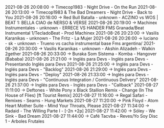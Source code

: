 2021-08-26 20:08:00 -> Timecop1983 - Night Drive - On the Run
2021-08-26 20:13:00 -> Timecop1983 & The Bad Dreamers - Night Drive - Back to You
2021-08-26 20:16:00 -> Red Bull Batalla - unknown - ACZINO vs WOS | BEAT 1: BELLA CIAO de NERSO & VERSE
2021-08-26 20:19:00 -> Machinex Instrumentales - unknown - ERRECE VS HANDER FMS Granada/Beat Instrumental 1/TecladoBeat - Prod Machinex
2021-08-26 20:23:00 -> Vasilis Karanikas - unknown - The Fritz - La Mujer
2021-08-26 20:26:00 -> luciano - sk - unknown - Trueno vs cacha instrumental base Fms argentina/
2021-08-26 20:30:00 -> Vasilis Karanikas - unknown - Akshin Alizadeh - Walkin 2gether
2021-08-26 20:33:00 -> Buraka Som Sistema - Komba - Hangover (Bababa)
2021-08-26 21:21:00 -> Inglés para Devs - Inglés para Devs - Presentando Inglés para Devs
2021-08-26 21:25:00 -> Inglés para Devs - Inglés para Devs - "Backlog"
2021-08-26 21:29:00 -> Inglés para Devs - Inglés para Devs - "Deploy"
2021-08-26 21:33:00 -> Inglés para Devs - Inglés para Devs - "Continuous Integration / Continuous Delivery"
2021-08-26 21:37:00 -> Inglés para Devs - Inglés para Devs - "Callback"
2021-08-27 11:11:00 -> Deftones - White Pony x Black Stallion Remix - Change (In The House of Flies) [ft Tourist Remix]
2021-08-27 11:16:00 -> Regal Safari - Remixes - Seams - Hung Markets
2021-08-27 11:20:00 -> Pink Floyd - Atom Heart Mother Suite - Mind Your Throats, Please
2021-08-27 11:34:00 -> Radaid - The Willing Parte I - [-2n +2p]
2021-08-27 11:42:00 -> Sóley - We Sink - Bad Dream
2021-08-27 11:44:00 -> Café Tacvba - Reves/Yo Soy Disc 1 - Arboles Frutales
